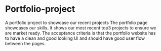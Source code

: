 # Portfolio-project
A portfolio project to showcase our recent projects
The portfolio page showcases our skills. It shows our most recent top3 projects to ensure we are market ready. The acceptance criteria is that the portfolio website has to have a clean and good looking UI and should have good user flow between the pages. 
